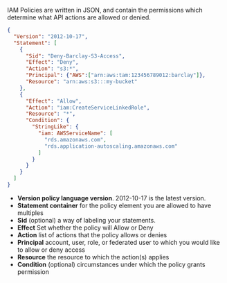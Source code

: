 IAM Policies are written in JSON, and contain the permissions which determine what API actions are allowed or denied.

````json
{
  "Version": "2012-10-17",
  "Statement": [
    {
      "Sid": "Deny-Barclay-S3-Access",
      "Effect": "Deny",
      "Action": "s3:*",
      "Principal": {"AWS":["arn:aws:tam:123456789012:barclay"]},
      "Resource": "arn:aws:s3:::my-bucket"
    },
    {
      "Effect": "Allow",
      "Action": "iam:CreateServiceLinkedRole",
      "Resource": "*",
      "Condition": {
        "StringLike": {
          "iam: AWSServiceName": [
            "rds.amazonaws.com",
            "rds.application-autoscaling.amazonaws.com"
          ]
        }
      }
    }
  ]
}
````

* **Version policy language version**. 2012-10-17 is the latest version.
* **Statement container** for the policy element you are allowed to have multiples
* **Sid** (optional) a way of labeling your statements.
* **Effect** Set whether the policy will Allow or Deny
* **Action** list of actions that the policy allows or denies
* **Principal** account, user, role, or federated user to which you would like to allow or deny access
* **Resource** the resource to which the action(s) applies
* **Condition** (optional) circumstances under which the policy grants permission
